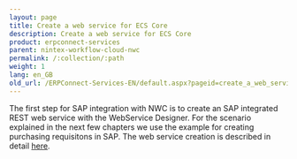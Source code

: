 ```yaml
---
layout: page
title: Create a web service for ECS Core
description: Create a web service for ECS Core
product: erpconnect-services
parent: nintex-workflow-cloud-nwc
permalink: /:collection/:path
weight: 1
lang: en_GB
old_url: /ERPConnect-Services-EN/default.aspx?pageid=create_a_web_service_for_ecs_core
---
```


The first step for SAP integration with NWC is to create an SAP integrated REST web service with the WebService Designer.
For the scenario explained in the next few chapters we use the example for creating purchasing requisitons in SAP. The web service creation is described in detail [here]().